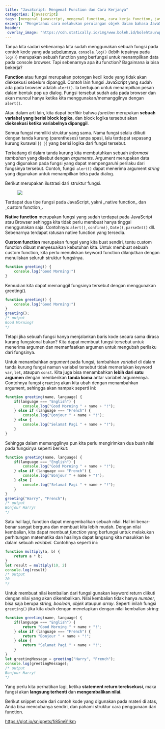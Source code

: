 ```yaml
---
title: "JavaScript: Mengenal Function dan Cara Kerjanya"
categories: [javascript]
tags: [mengenal javascript, mengenal function, cara kerja function, javascript function]
excerpt: "Mengetahui cara melakukan perulangan objek dalam bahasa JavaScript"
header:
 overlay_image: "https://cdn.statically.io/img/www.boleh.id/bolehtau/wp-content/uploads/2019/09/js.jpg"
---
```

Tanpa kita sadari sebenarnya kita sudah menggunakan sebuah fungsi pada contoh kode yang ada [sebelumnya](https://www.catetan.pw/javascript/statemen-if-else-javascript/). `console.log()` (lebih tepatnya pada `log()`) merupakan sebuah function yang berfungsi untuk menampilkan data pada console browser. Tapi sebenarnya apa itu function? Bagaimana ia bisa bekerja?

**Function** atau fungsi merupakan potongan kecil kode yang tidak akan dieksekusi sebelum dipanggil. Contoh lain fungsi JavaScript yang sudah ada pada browser adalah `alert()`. Ia bertujuan untuk menampilkan pesan dalam bentuk pop up dialog. Fungsi tersebut sudah ada pada browser dan akan muncul hanya ketika kita menggunakan/memanggilnya dengan `alert()`.

Atau dalam arti lain, kita dapat berfikir bahwa _function_ merupakan **sebuah variabel yang berisi block logika**, dan block logika tersebut akan **dieksekusi ketika variabelnya dipanggil**.

Semua fungsi memiliki struktur yang sama. Nama fungsi selalu diikuti dengan tanda kurung (parentheses) tanpa spasi, lalu terdapat sepasang kurung kurawal (`{ }`) yang berisi logika dari fungsi tersebut.

Terkadang di dalam tanda kurung kita membutuhkan sebuah _informasi tambahan_ yang disebut dengan _arguments_. Argument merupakan data yang digunakan pada fungsi yang dapat mempengaruhi perilaku dari fungsinya tersebut. Contoh, fungsi `alert()` dapat menerima argument _string_ yang digunakan untuk menampilkan teks pada dialog.

Berikut merupakan ilustrasi dari struktur fungsi.
<figure><img src="/images/0191206201729a216a3896daecc1e15b8dd0a8f5d77c1.png"/></figure>
Terdapat dua tipe fungsi pada JavaScript, yakni _native function_ dan _custom function_.

**Native function** merupakan fungsi yang sudah terdapat pada JavaScript atau Browser sehingga kita tidak perlu membuat hanya tinggal menggunakan saja. Contohnya: `alert()`, `confirm()`, `Date()`, `parseInt()` dll. Sebenarnya terdapat ratusan native function yang tersedia.

**Custom function** merupakan fungsi yang kita buat sendiri, tentu custom function dibuat menyesuaikan kebutuhan kita. Untuk membuat sebuah custom function, kita perlu menuliskan keyword function dilanjutkan dengan menuliskan seluruh struktur fungsinya.

```javascript
function greeting() {
    console.log("Good Morning!")
}
```

Kemudian kita dapat memanggil fungsinya tersebut dengan menggunakan greeting().

```javascript
function greeting() {
    console.log("Good Morning!")
}
greeting();
/* output
Good Morning!
*/
```

Tetapi jika sebuah fungsi hanya menjalankan baris kode secara sama dirasa kurang fungsional bukan? Kita dapat membuat fungsi tersebut untuk menerima argumen dan memanfaatkan argumen untuk mengubah perilaku dari fungsinya.

Untuk menambahkan _argument_ pada fungsi, tambahkan _variabel_ di dalam tanda kurung fungsi namun variabel tersebut tidak memerlukan keyword `var`, `let`, ataupun `const`. Kita juga bisa menambahkan **lebih dari satu argumen** dengan memberikan **tanda koma** antar variabel argumennya. Contohnya fungsi `greeting` akan kita ubah dengan menambahkan argument, sehingga akan nampak seperti ini:

```javascript
function greeting(name, language) {
    if(language === "English") {
        console.log("Good Morning " + name + "!");
    } else if (language === "French") {
        console.log("Bonjour " + name + "!");
    } else {
        console.log("Selamat Pagi " + name + "!");
    }
}
```

Sehingga dalam memanggilnya pun kita perlu mengirimkan dua buah nilai pada fungsinya seperti berikut:

```javascript
function greeting(name, language) {
    if(language === "English") {
        console.log("Good Morning " + name + "!");
    } else if (language === "French") {
        console.log("Bonjour " + name + "!");
    } else {
        console.log("Selamat Pagi " + name + "!");
    }
}
greeting("Harry", "French");
/* output
Bonjour Harry!
*/
```

Satu hal lagi, function dapat mengembalikan sebuah nilai. Hal ini benar-benar sangat berguna dan membuat kita lebih mudah. Dengan nilai kembalian, kita dapat membuat _function_ yang berfungsi untuk melakukan perhitungan matematika dan hasilnya dapat langsung kita masukkan ke dalam sebuah _variabel_. Contohnya seperti ini:

```javascript
function multiply(a, b) {
    return a * b;
}
let result = multiply(10, 2)
console.log(result)
/* output
20
*/
```

Untuk membuat nilai kembalian dari fungsi gunakan keyword return diikuti dengan nilai yang akan dikembalikan. Nilai kembalian tidak hanya _number_, bisa saja berupa _string_, _boolean_, _objek_ ataupun _array_. Seperti inilah fungsi `greeting()` jika kita ubah dengan menetapkan dengan nilai kembalian string:

```javascript
function greeting(name, language) {
    if(language === "English") {
        return "Good Morning " + name + "!";
    } else if (language === "French") {
        return "Bonjour " + name + "!";
    } else {
        return "Selamat Pagi " + name + "!";
    }
}
let greetingMessage = greeting("Harry", "French");
console.log(greetingMessage);
/* output
Bonjour Harry!
*/
```

Yang perlu kita perhatikan lagi, ketika **statement return tereksekusi**, maka fungsi akan **langsung terhenti** dan **mengembalikan nilai**.

Berikut snippet code dari contoh kode yang digunakan pada materi di atas, Anda bisa mencobanya sendiri, dan pahami struktur cara penggunaan dari function.

https://glot.io/snippets/fi85m61lkm
